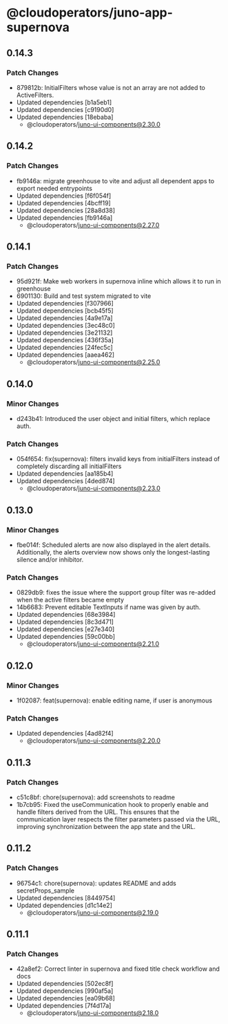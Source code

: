 # @cloudoperators/juno-app-supernova

## 0.14.3

### Patch Changes

- 879812b: InitialFilters whose value is not an array are not added to ActiveFilters.
- Updated dependencies [b1a5eb1]
- Updated dependencies [c9190d0]
- Updated dependencies [18ebaba]
  - @cloudoperators/juno-ui-components@2.30.0

## 0.14.2

### Patch Changes

- fb9146a: migrate greenhouse to vite and adjust all dependent apps to export needed entrypoints
- Updated dependencies [f6f054f]
- Updated dependencies [4bcff19]
- Updated dependencies [28a8d38]
- Updated dependencies [fb9146a]
  - @cloudoperators/juno-ui-components@2.27.0

## 0.14.1

### Patch Changes

- 95d921f: Make web workers in supernova inline which allows it to run in greenhouse
- 6901130: Build and test system migrated to vite
- Updated dependencies [f307966]
- Updated dependencies [bcb45f5]
- Updated dependencies [4a9e17a]
- Updated dependencies [3ec48c0]
- Updated dependencies [3e21132]
- Updated dependencies [436f35a]
- Updated dependencies [24fec5c]
- Updated dependencies [aaea462]
  - @cloudoperators/juno-ui-components@2.25.0

## 0.14.0

### Minor Changes

- d243b41: Introduced the user object and initial filters, which replace auth.

### Patch Changes

- 054f654: fix(supernova): filters invalid keys from initialFilters instead of completely discarding all initialFilters
- Updated dependencies [aa185b4]
- Updated dependencies [4ded874]
  - @cloudoperators/juno-ui-components@2.23.0

## 0.13.0

### Minor Changes

- fbe014f: Scheduled alerts are now also displayed in the alert details. Additionally, the alerts overview now shows only the longest-lasting silence and/or inhibitor.

### Patch Changes

- 0829db9: fixes the issue where the support group filter was re-added when the active filters became empty
- 14b6683: Prevent editable TextInputs if name was given by auth.
- Updated dependencies [68e3984]
- Updated dependencies [8c3d471]
- Updated dependencies [e27e340]
- Updated dependencies [59c00bb]
  - @cloudoperators/juno-ui-components@2.21.0

## 0.12.0

### Minor Changes

- 1f02087: feat(supernova): enable editing name, if user is anonymous

### Patch Changes

- Updated dependencies [4ad82f4]
  - @cloudoperators/juno-ui-components@2.20.0

## 0.11.3

### Patch Changes

- c51c8bf: chore(supernova): add screenshots to readme
- 1b7cb95: Fixed the useCommunication hook to properly enable and handle filters derived from the URL. This ensures that the communication layer respects the filter parameters passed via the URL, improving synchronization between the app state and the URL.

## 0.11.2

### Patch Changes

- 96754c1: chore(supernova): updates README and adds secretProps_sample
- Updated dependencies [8449754]
- Updated dependencies [d1c14e2]
  - @cloudoperators/juno-ui-components@2.19.0

## 0.11.1

### Patch Changes

- 42a8ef2: Correct linter in supernova and fixed title check workflow and docs
- Updated dependencies [502ec8f]
- Updated dependencies [990af5a]
- Updated dependencies [ea09b68]
- Updated dependencies [7f4d17a]
  - @cloudoperators/juno-ui-components@2.18.0
